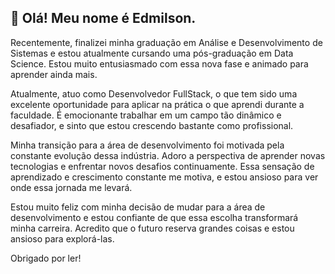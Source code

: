## 🌱 Olá! Meu nome é Edmilson.

Recentemente, finalizei minha graduação em Análise e Desenvolvimento de Sistemas e estou atualmente cursando uma pós-graduação em Data Science. Estou muito entusiasmado com essa nova fase e animado para aprender ainda mais.

Atualmente, atuo como Desenvolvedor FullStack, o que tem sido uma excelente oportunidade para aplicar na prática o que aprendi durante a faculdade. É emocionante trabalhar em um campo tão dinâmico e desafiador, e sinto que estou crescendo bastante como profissional.

Minha transição para a área de desenvolvimento foi motivada pela constante evolução dessa indústria. Adoro a perspectiva de aprender novas tecnologias e enfrentar novos desafios continuamente. Essa sensação de aprendizado e crescimento constante me motiva, e estou ansioso para ver onde essa jornada me levará.

Estou muito feliz com minha decisão de mudar para a área de desenvolvimento e estou confiante de que essa escolha transformará minha carreira. Acredito que o futuro reserva grandes coisas e estou ansioso para explorá-las.

Obrigado por ler!

